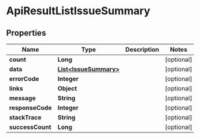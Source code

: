 
# ApiResultListIssueSummary

## Properties
Name | Type | Description | Notes
------------ | ------------- | ------------- | -------------
**count** | **Long** |  |  [optional]
**data** | [**List&lt;IssueSummary&gt;**](IssueSummary.md) |  |  [optional]
**errorCode** | **Integer** |  |  [optional]
**links** | **Object** |  |  [optional]
**message** | **String** |  |  [optional]
**responseCode** | **Integer** |  |  [optional]
**stackTrace** | **String** |  |  [optional]
**successCount** | **Long** |  |  [optional]



